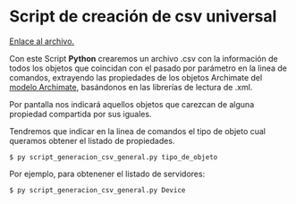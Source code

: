 # Script de creación de csv universal

[Enlace al archivo.](https://github.com/alu0100885453/Desarrollos-Practicas-STIC/blob/master/Scripts%20Python/script_generacion_csv_general.py)

Con este Script **Python** crearemos un archivo .csv con la información de todos los objetos que coincidan con el pasado por parámetro en la linea de comandos, extrayendo las propiedades de los objetos Archimate del [modelo Archimate](https://github.com/alu0100888041/Archimate), basándonos en las librerías de lectura de .xml.

Por pantalla nos indicará aquellos objetos que carezcan de alguna propiedad compartida por sus iguales. 

Tendremos que indicar en la linea de comandos el tipo de objeto cual queramos obtener el listado de propiedades.

`$ py script_generacion_csv_general.py tipo_de_objeto`

Por ejemplo, para obtenener el listado de servidores:

`$ py script_generacion_csv_general.py Device`

